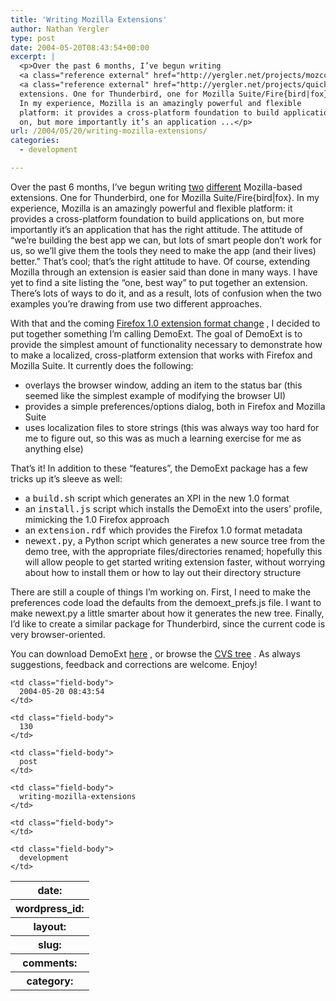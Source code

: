 ```yaml
---
title: 'Writing Mozilla Extensions'
author: Nathan Yergler
type: post
date: 2004-05-20T08:43:54+00:00
excerpt: |
  <p>Over the past 6 months, I’ve begun writing
  <a class="reference external" href="http://yergler.net/projects/mozcc">two</a>
  <a class="reference external" href="http://yergler.net/projects/quickfile">different</a> Mozilla-based
  extensions. One for Thunderbird, one for Mozilla Suite/Fire{bird|fox}.
  In my experience, Mozilla is an amazingly powerful and flexible
  platform: it provides a cross-platform foundation to build applications
  on, but more importantly it’s an application ...</p>
url: /2004/05/20/writing-mozilla-extensions/
categories:
  - development

---
```

Over the past 6 months, I’ve begun writing [two][1]  [different][2]  Mozilla-based extensions. One for Thunderbird, one for Mozilla Suite/Fire{bird|fox}. In my experience, Mozilla is an amazingly powerful and flexible platform: it provides a cross-platform foundation to build applications on, but more importantly it’s an application that has the right attitude. The attitude of “we’re building the best app we can, but lots of smart people don’t work for us, so we’ll give them the tools they need to make the app (and their lives) better.” That’s cool; that’s the right attitude to have. Of course, extending Mozilla through an extension is easier said than done in many ways. I have yet to find a site listing the “one, best way” to put together an extension. There’s lots of ways to do it, and as a result, lots of confusion when the two examples you’re drawing from use two different approaches.

With that and the coming [Firefox 1.0 extension format change][3] , I decided to put together something I’m calling DemoExt. The goal of DemoExt is to provide the simplest amount of functionality necessary to demonstrate how to make a localized, cross-platform extension that works with Firefox and Mozilla Suite. It currently does the following:

<ul class="simple">
  <li>
    overlays the browser window, adding an item to the status bar (this seemed like the simplest example of modifying the browser <span class="caps">UI</span>)
  </li>
  <li>
    provides a simple preferences/options dialog, both in Firefox and Mozilla Suite
  </li>
  <li>
    uses localization files to store strings (this was always way too hard for me to figure out, so this was as much a learning exercise for me as anything else)
  </li>
</ul>

That’s it! In addition to these “features”, the DemoExt package has a few tricks up it’s sleeve as well:

<ul class="simple">
  <li>
    a <tt class="docutils literal">build.sh</tt> script which generates an <span class="caps">XPI</span> in the new 1.0 format
  </li>
  <li>
    an <tt class="docutils literal">install.js</tt> script which installs the DemoExt into the users’ profile, mimicking the 1.0 Firefox approach
  </li>
  <li>
    an <tt class="docutils literal">extension.rdf</tt> which provides the Firefox 1.0 format metadata
  </li>
  <li>
    <tt class="docutils literal">newext.py</tt>, a Python script which generates a new source tree from the demo tree, with the appropriate files/directories renamed; hopefully this will allow people to get started writing extension faster, without worrying about how to install them or how to lay out their directory structure
  </li>
</ul>

There are still a couple of things I’m working on. First, I need to make the preferences code load the defaults from the demoext_prefs.js file. I want to make newext.py a little smarter about how it generates the new tree. Finally, I’d like to create a similar package for Thunderbird, since the current code is very browser-oriented.

You can download DemoExt [here][4] , or browse the [<span class="caps">CVS</span> tree][5]  . As always suggestions, feedback and corrections are welcome. Enjoy!

<table class="docutils field-list" frame="void" rules="none">
  <col class="field-name" /> <col class="field-body" /> <tr class="field">
    <th class="field-name">
      date:
    </th>

    <td class="field-body">
      2004-05-20 08:43:54
    </td>
  </tr>

  <tr class="field">
    <th class="field-name">
      wordpress_id:
    </th>

    <td class="field-body">
      130
    </td>
  </tr>

  <tr class="field">
    <th class="field-name">
      layout:
    </th>

    <td class="field-body">
      post
    </td>
  </tr>

  <tr class="field">
    <th class="field-name">
      slug:
    </th>

    <td class="field-body">
      writing-mozilla-extensions
    </td>
  </tr>

  <tr class="field">
    <th class="field-name">
      comments:
    </th>

    <td class="field-body">
    </td>
  </tr>

  <tr class="field">
    <th class="field-name">
      category:
    </th>

    <td class="field-body">
      development
    </td>
  </tr>
</table>

 [1]: http://yergler.net/projects/mozcc
 [2]: http://yergler.net/projects/quickfile
 [3]: http://weblogs.mozillazine.org/ben/archives/005380.html
 [4]: http://yergler.net/projects/demoext/releases
 [5]: http://yergler.net/cvs/viewcvs.cgi/demoext/